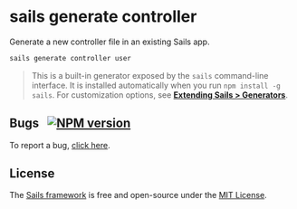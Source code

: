 # sails generate controller

Generate a new controller file in an existing Sails app.

```sh
sails generate controller user
```


> This is a built-in generator exposed by the `sails` command-line interface.  It is installed automatically when you run `npm install -g sails`.  For customization options, see [**Extending Sails > Generators**](http://sailsjs.com/documentation/concepts/extending-sails/generators).


## Bugs &nbsp; [![NPM version](https://badge.fury.io/js/sails-generate-controller.svg)](http://npmjs.com/package/sails-generate-controller)

To report a bug, [click here](http://sailsjs.com/bugs).

## License

The [Sails framework](http://sailsjs.com) is free and open-source under the [MIT License](http://sailsjs.com/license).
